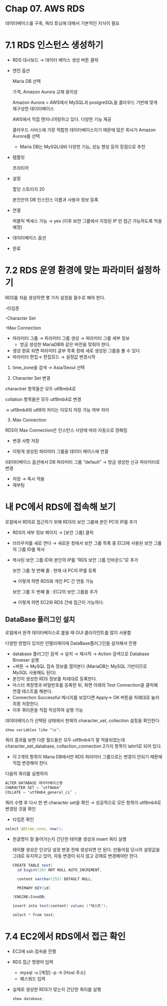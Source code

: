 # Chap 07. AWS RDS

데이터베이스를 구축, 쿼리 튜닝에 대해서 기본적인 지식이 필요

# 7.1 RDS 인스턴스 생성하기

- RDS 대시보드 → 데이터 베이스 생성 버튼 클릭
- 엔진 옵션

  Maria DB 선택

  가격, Amazon Aurora 교체 용이성

  Amazon Aurora = AWS에서 MySQL과 postgreSQL을 클라우드 기반에 맞게 재구성한 데이터베이스

  AWS에서 직접 엔지니어링하고 있다. 다양한 기능 제공

  클라우드 서비스에 가장 적합한 데이터베이스이기 때문에 많은 회사가 Amazon Aurora를 선택

  - Maria DB는 MySQL대비 다양한 기능, 성능 향상 등의 장점으로 추천
- 템플릿

  프리티어

- 설정

  할당 스토리지 20

  본인만의 DB 인스턴스 이름과 사용자 정보 등록

- 연결

  퍼블릭 엑세스 가능 → yes (이후 보안 그룹에서 지정된 IP 만 접근 가능하도록 막을 예정)

- 데이터베이스 옵션
- 완료

# 7.2 RDS 운영 환경에 맞는 파라미터 설정하기

RDS를 처음 생성하면 몇 가지 설정을 필수로 해야 한다.

-타임존

-Character Set

-Max Connection

- 파라미터 그룹 → 파라미터 그룹 생성 → 파라미터 그룹 세부 정보
  - 방금 생성한 MariaDB와 같은 버전을 맞춰야 한다.
- 생성 완료 되면 파라미터 글부 목록 창에 새로 생성된 그룹을 볼 수 있다.
- 파라미터 편집→ 편집모드 → 설정값 변경시작

1) time_zone을 검색 → Asia/Seoul 선택

2) Character Set 변경

charactrer 항목들은 모두 utf8mb4로

collation 항목들은 모두 utf8mb4로  변경

→ utf8mb4와 utf8의 차이는 이모지 저장 가능 여부 차이

3) Max Connection

RDS의 Max Connection은 인스턴스 사양에 따라 자동으로 정해짐

- 변경 사항 저장

- 이렇게 생성된 파라미터 그룹을 데이터 베이스에 연결

(데이터베이스 옵션에서 DB 파라미터 그룹 “default” →  방금 생성한 신규 파라미터로 변경

- 저장 → 즉시 적용
- 재부팅

# 내 PC에서 RDS에 접속해 보기

로컬에서 RDS로 접근하기 위해 RDS의 보안 그룹에 본인 PC의 IP를 추가

- RDS의 세부 정보 페이지 → [보안 그룹] 클릭
- 브라우저를 새로 연다 → 새로운 창에서 보안 그룹 목록 중 EC2에 사용된 보안 그룹의 그룹 ID를 복사
- 복사된 보안 그룹 ID와 본인의 IP를 “RDS 보안 그룹 인바운드”로 추가

  보안 그룹 첫 번째 줄 : 현재 내 PC의 IP를 등록

  ⇒ 이렇게 하면 RDS와 개인 PC 간 연동 가능

  보안 그룹 두 번째 줄 : EC2의 보안 그룹을 추가

  ⇒ 이렇게 하면 EC2와 RDS 간에 접근이 가능하다.


## DataBase 플러그인 설치

로컬에서 원격 데이터베이스로 붙을 때 GUI 클라이언트를 많이 사용함

다양한 방법이 있지만 인텔리제이에 DataBase플러그인을 설치해서 진행

- database 플러그인 검색 → 설치 → 재시작 → Action 검색으로 Database Browser 실행
- +버튼 → MySQL 접속 정보를 열어본다 (MariaDB는 MySQL 기반이므로 MySQL 사용해도 된다)
- 본인이 생성한 RDS 정보를 차레대로 등록한다.
- 마스터 계정명과 비밀번호를 등록한 뒤, 화면 아래의 Test Connection을 클릭해 연결 테스트를 해본다.
- Connection Successful 메시지를 보았다면 Apply→ OK 버튼을 차례대로 눌러 최종 저장한다.
- 이후 쿼리문을 직접 작성하여 실행 가능

데이터베이스가 선택된 상태에서 현재의 character_set, collection 설정을 확인한다.

```java
show variables like ‘%c’; 
```

쿼리 결과를 보면 다른 필드들은 모두 utf8mb4가 잘 적용되었는데 character_set_database, collaction_connection 2가지 항목이 latin1로 되어 있다.

- 이 2개의 항목이 Maria DB에서만 RDS 파라미터 그룹으로는 변경이 안되기 때문에 직접 변경해야 한다.

다음의 쿼리를 실행하자

```java
ALTER DATABASE 데이터베이스명 
CHARACTER SET = ‘utf8mb4’
COLLATE = ‘utf8mb4_general_ci’ ;
```

쿼리 수행 후 다시 한 번 character set을 확인 → 성공적으로 모든 항목이 utf8mb4로 변경된 것을 확인

- 타임존 확인

```java
select @@time_zone, now();
```

- 한글명이 잘 들어가는지 간단한 테이블 생성과 insert 쿼리 실행

  테이블 생성은 인코딩 설정 변경 전에 생성되면 안 된다. 만들어질 당시의 설정값을 그대로 유지하고 있어, 자동 변경이 되지 않고 강제로 변경해야만 한다.

    ```java
    CREATE TABLE test(
      id bigint(20) NOT NULL AUTO_INCREMENT, 
    
      content varchar(255) DEFAULT NULL, 
    
      PRIMARY KEY(id)
    
    )ENGINE=InnoDB;
    
    insert into test(content) values (’테스트');
    
    select * from test;
    ```


# 7.4 EC2에서 RDS에서 접근 확인

- EC2에 ssh 접속을 진행
- RDS 접근 명령어 입력
  - mysql -u [계정] -p -h [Host 주소]
  - 패스워드 입력
- 실제로 생성한 RDS가 맞는지 간단한 쿼리를 실행

    ```java
    show database;
    ```